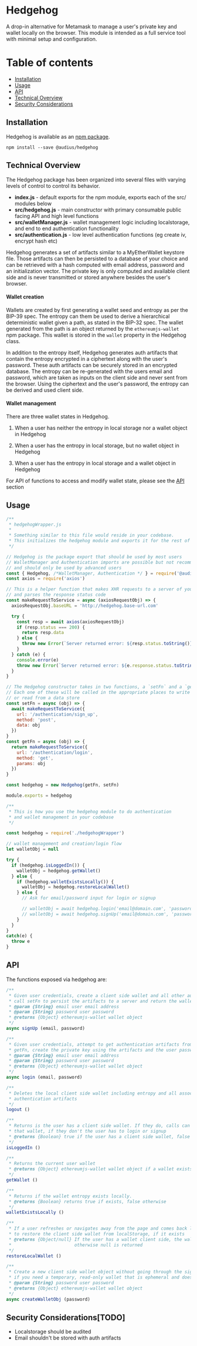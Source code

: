 # Hedgehog
A drop-in alternative for Metamask to manage a user's private key and wallet locally on the browser. This module is intended as a full service tool with minimal setup and configuration. 

Table of contents
=================

<!--ts-->
   * [Installation](#installation)
   * [Usage](#usage)
   * [API](#api)
   * [Technical Overview](#technical-overview)
   * [Security Considerations](#security-considerations)
<!--te-->


## Installation
Hedgehog is available as an [npm package](). 

`npm install --save @audius/hedgehog`

## Technical Overview

The Hedgehog package has been organized into several files with varying levels of control to control its behavior.

* <b>index.js</b> - default exports for the npm module, exports each of the src/ modules below
* <b>src/hedgehog.js</b> -  main constructor with primary consumable public facing API and high level functions
* <b>src/walletManager.js</b> - wallet management logic including localstorage, and end to end authentication functionality
* <b>src/authentication.js</b> - low level authentication functions (eg create iv, encrypt hash etc)

Hedgehog generates a set of artifacts similar to a MyEtherWallet keystore file. Those artifacts can then be persisted to a database of your choice and can be retrieved with a hash computed with email address, password and an initialization vector. The private key is only computed and available client side and is never transmitted or stored anywhere besides the user's browser.

#### Wallet creation

Wallets are created by first generating a wallet seed and entropy as per the BIP-39 spec. The entropy can them be used to derive a hierarchical deterministic wallet given a path, as stated in the BIP-32 spec. The wallet generated from the path is an object returned by the `ethereumjs-wallet` npm package. This wallet is stored in the `wallet` property in the Hedgehog class. 

In addition to the entropy itself, Hedgehog generates auth artifacts that contain the entropy encrypted in a ciphertext along with the user's password. These auth artifacts can be securely stored in an encrypted database. The entropy can be re-generated with the users email and password, which are taken as inputs on the client side and never sent from the browser. Using the ciphertext and the user's password, the entropy can be derived and used client side.

#### Wallet management

There are three wallet states in Hedgehog. 

1. When a user has neither the entropy in local storage nor a wallet object in Hedgehog

2. When a user has the entropy in local storage, but no wallet object in Hedgehog

3. When a user has the entropy in local storage and a wallet object in Hedgehog

For API of functions to access and modify wallet state, please see the [API](#api) section

## Usage

```js
/**
 * hedgehogWrapper.js
 * 
 * Something similar to this file would reside in your codebase.
 * This initializes the hedgehog module and exports it for the rest of your project to consume
 */

// Hedgehog is the package export that should be used by most users
// WalletManager and Authentication imports are possible but not recommended
// and should only be used by advanced users
const { Hedgehog, /*WalletManager, Authentication */ } = require('@audius/hedgehog')
const axios = require('axios')

// This is a helper function that makes XHR requests to a server of your choice
// and parses the response status code
const makeRequestToService = async (axiosRequestObj) => {
  axiosRequestObj.baseURL = 'http://hedgehog.base-url.com'

  try {
    const resp = await axios(axiosRequestObj)
    if (resp.status === 200) {
      return resp.data
    } else {
      throw new Error(`Server returned error: ${resp.status.toString()} ${resp.data['error']}`)
    }
  } catch (e) {
    console.error(e)
    throw new Error(`Server returned error: ${e.response.status.toString()} ${e.response.data['error']}`)
  }
}

// The Hedgehog constructor takes in two functions, a `setFn` and a `getFn`. 
// Each one of these will be called in the appropriate places to write to
// or read from a data store
const setFn = async (obj) => {
  await makeRequestToService({
    url: '/authentication/sign_up',
    method: 'post',
    data: obj
  })
}
const getFn = async (obj) => {
  return makeRequestToService({
    url: '/authentication/login',
    method: 'get',
    params: obj
  })
}

const hedgehog = new Hedgehog(getFn, setFn)

module.exports = hedgehog

```

```js
/**
 * This is how you use the hedgehog module to do authentication
 * and wallet management in your codebase
 */

const hedgehog = require('./hedgehogWrapper')

// wallet management and creation/login flow
let walletObj = null

try {
  if (hedgehog.isLoggedIn()) {
    walletObj = hedgehog.getWallet()
  } else {
    if (hedgehog.walletExistsLocally()) {
      walletObj = hedgehog.restoreLocalWallet()      
    } else {
      // Ask for email/password input for login or signup

      // walletObj = await hedgehog.login('email@domain.com', 'password')
      // walletObj = await hedgehog.signUp('email@domain.com', 'password')
    }
  }
}
catch(e) {
  throw e
}
```

## API

The functions exposed via hedgehog are:

  ```js
  /**
   * Given user credentials, create a client side wallet and all other authentication artifacts,
   * call setFn to persist the artifacts to a server and return the wallet object
   * @param {String} email user email address
   * @param {String} password user password
   * @returns {Object} ethereumjs-wallet wallet object
   */
async signUp (email, password)

/**
   * Given user credentials, attempt to get authentication artifacts from server using
   * getFn, create the private key using the artifacts and the user password
   * @param {String} email user email address
   * @param {String} password user password
   * @returns {Object} ethereumjs-wallet wallet object
   */
async login (email, password)

/**
   * Deletes the local client side wallet including entropy and all associated
   * authentication artifacts
   */
logout ()

/**
   * Returns is the user has a client side wallet. If they do, calls can be made against
   * that wallet, if they don't the user has to login or signup
   * @returns {Boolean} true if the user has a client side wallet, false otherwise
   */
isLoggedIn ()

/**
   * Returns the current user wallet
   * @returns {Object} ethereumjs-wallet wallet object if a wallet exists, otherwise null
   */
getWallet ()

/**
   * Returns if the wallet entropy exists locally.
   * @returns {Boolean} returns true if exists, false otherwise
   */
walletExistsLocally ()

/**
   * If a user refreshes or navigates away from the page and comes back later, this attempts
   * to restore the client side wallet from localStorage, if it exists
   * @returns {Object/null} If the user has a wallet client side, the wallet object is returned,
   *                        otherwise null is returned
   */
restoreLocalWallet ()

/**
   * Create a new client side wallet object without going through the signup flow. This is useful
   * if you need a temporary, read-only wallet that is ephemeral and does not need to be persisted
   * @param {String} password user password
   * @returns {Object} ethereumjs-wallet wallet object
   */
async createWalletObj (password)
```

## Security Considerations[TODO]

- Localstorage should be audited
- Email shouldn't be stored with auth artifacts
